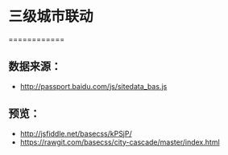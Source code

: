 # 三级城市联动
============

## 数据来源：

+ <http://passport.baidu.com/js/sitedata_bas.js>

## 预览：

+ <http://jsfiddle.net/basecss/kPSjP/>
+ <https://rawgit.com/basecss/city-cascade/master/index.html>
